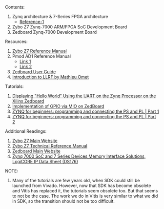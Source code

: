Contents:
1) Zynq architecture & 7-Series FPGA architecture
   - [Reference-1](2_Zynq_Architecture_C7T.pdf)
2) Zybo Z7 Zynq-7000 ARM/FPGA SoC Development Board
3) Zedboard Zynq-7000 Development Board
   
Resources:
1) [Zybo Z7 Reference Manual](https://digilent.com/reference/programmable-logic/zybo-z7/reference-manual)
2) Pmod AD1 Reference Manual
   - [Link 1](https://digilent.com/reference/pmod/pmodad1/reference-manual?redirect=1)
   - [Link 2](https://digilent.com/reference/pmod/pmodad1/start?srsltid=AfmBOooCFlo5c4yQ4HSvN0AYv5uxojle6DdbRSbTugZk2-r12hAPnNiF)
3) [Zedboard User Guide](zedboard_ug.pdf)
4) [Introduction to LLRF by Mathieu Omet](11_Mathieu_Omet.pdf) 

Tutorials:
1) [Displaying "Hello World" Using the UART on the Zynq Processor on the Xilinx Zedboard](https://youtu.be/oJ-Kl7PR0Oo?feature=shared)
2) [Implementation of GPIO via MIO on ZedBoard](https://youtu.be/qRKlKWHhkUc?feature=shared)
3) [ZYNQ for beginners: programming and connecting the PS and PL | Part 1](https://youtu.be/_odNhKOZjEo?feature=shared)
4) [ZYNQ for beginners: programming and connecting the PS and PL | Part 2](https://youtu.be/AOy5l36DroY?feature=shared)
   
Additional Readings:
1) [Zybo Z7 Main Website](https://digilent.com/reference/programmable-logic/zybo-z7/start?srsltid=AfmBOopN7uKfjqV6cPSYC5BULxTQLSalCz9P4wHHEFmc3UUQrYhqpCC9) 
2) [Zybo Z7 Technical Reference Manual](https://docs.amd.com/r/en-US/ug585-zynq-7000-SoC-TRM/Programmable-Logic-Features-and-Descriptions)
3) [Zedboard Main Website](https://digilent.com/reference/programmable-logic/zedboard/start?srsltid=AfmBOoqFMqRs8EuEuzuW3a6XevHhIlWW80FaLX04CqQMJyEENWKjHxco)
4) [Zynq 7000 SoC and 7 Series Devices Memory Interface Solutions, LogiCORE IP Data Sheet (DS176)](https://docs.amd.com/r/en-US/ds176_7Series_MIS)

NOTE:
1) Many of the tutorials are few years old, when SDK could still be launched from Vivado. However, now that SDK has become obsolete and Vitis has replaced it, the tutorials seem obsolete too. But that seems to not be the case. The work we do in Vitis is very similar to what we did in SDK, so the transition should not be too difficult.

